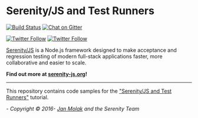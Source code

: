 # Serenity/JS and Test Runners

[![Build Status](https://github.com/serenity-js/tutorial-test-runners/workflows/Build/badge.svg)](https://github.com/serenity-js/tutorial-test-runners/actions)
[![Chat on Gitter](https://badges.gitter.im/serenity-js/Lobby.svg)](https://gitter.im/serenity-js/Lobby)

[![Twitter Follow](https://img.shields.io/twitter/follow/SerenityJS?style=social)](https://twitter.com/@SerenityJS)
[![Twitter Follow](https://img.shields.io/twitter/follow/JanMolak?style=social)](https://twitter.com/@JanMolak)

[Serenity/JS](https://serenity-js.org) is a Node.js framework designed to make acceptance and regression testing
of modern full-stack applications faster, more collaborative and easier to scale.

**Find out more at [serenity-js.org](https://serenity-js.org)!**

----

This repository contains code samples for the ["Serenity/JS and Test Runners"](https://serenity-js.org/handbook/thinking-in-serenity-js/test-runners.html) tutorial.

_- Copyright &copy; 2016- [Jan Molak](https://janmolak.com) and the Serenity Team_
